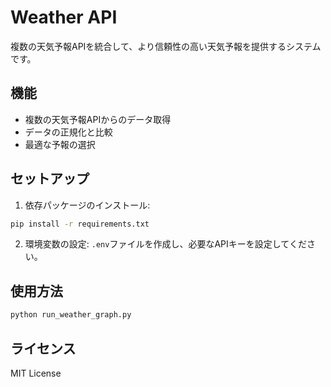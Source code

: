 # Weather API

複数の天気予報APIを統合して、より信頼性の高い天気予報を提供するシステムです。

## 機能

- 複数の天気予報APIからのデータ取得
- データの正規化と比較
- 最適な予報の選択

## セットアップ

1. 依存パッケージのインストール:
```bash
pip install -r requirements.txt
```

2. 環境変数の設定:
`.env`ファイルを作成し、必要なAPIキーを設定してください。

## 使用方法

```bash
python run_weather_graph.py
```

## ライセンス

MIT License 